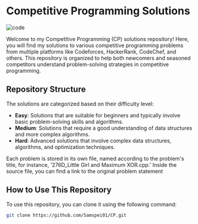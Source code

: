 # Competitive Programming Solutions
![code](https://github.com/Samspei01/CP/assets/155198764/2ee4db30-13bf-40cc-8d85-ee35671fc433)


Welcome to my Competitive Programming (CP) solutions repository! Here, you will find my solutions to various competitive programming problems from multiple platforms like Codeforces, HackerRank, CodeChef, and others. This repository is organized to help both newcomers and seasoned competitors understand problem-solving strategies in competitive programming.

## Repository Structure

The solutions are categorized based on their difficulty level:
- **Easy**: Solutions that are suitable for beginners and typically involve basic problem-solving skills and algorithms.
- **Medium**: Solutions that require a good understanding of data structures and more complex algorithms.
- **Hard**: Advanced solutions that involve complex data structures, algorithms, and optimization techniques.

Each problem is stored in its own file, named according to the problem's title, for instance, '276D_Little Girl and Maximum XOR.cpp.' Inside the source file, you can find a link to the original problem statement
## How to Use This Repository

To use this repository, you can clone it using the following command:

```bash
git clone https://github.com/Samspei01/CP.git
